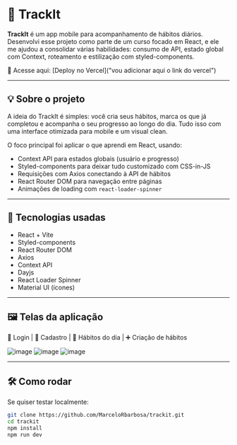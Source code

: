 # 🚀 TrackIt

**TrackIt** é um app mobile para acompanhamento de hábitos diários. Desenvolvi esse projeto como parte de um curso focado em React, e ele me ajudou a consolidar várias habilidades: consumo de API, estado global com Context, roteamento e estilização com styled-components.

📱 Acesse aqui: [Deploy no Vercel]("vou adicionar aqui o link do vercel")

---

## 💡 Sobre o projeto

A ideia do TrackIt é simples: você cria seus hábitos, marca os que já completou e acompanha o seu progresso ao longo do dia. Tudo isso com uma interface otimizada para mobile e um visual clean.

O foco principal foi aplicar o que aprendi em React, usando:

- Context API para estados globais (usuário e progresso)
- Styled-components para deixar tudo customizado com CSS-in-JS
- Requisições com Axios conectando à API de hábitos
- React Router DOM para navegação entre páginas
- Animações de loading com `react-loader-spinner`

---

## 🔧 Tecnologias usadas

- React + Vite
- Styled-components
- React Router DOM
- Axios
- Context API
- Dayjs
- React Loader Spinner
- Material UI (ícones)

---

## 🖼️ Telas da aplicação

🔐 Login | 📝 Cadastro | 📅 Hábitos do dia | ➕ Criação de hábitos

![image](https://github.com/user-attachments/assets/59c23037-9a52-4f38-85a7-5cfda1791e10)
![image](https://github.com/user-attachments/assets/5186ffca-53c2-4e34-9ec7-f72cecb19a32)
![image](https://github.com/user-attachments/assets/ea81eb47-629a-4d32-a1ff-74c9d8b7777b)



---

## 🛠 Como rodar

Se quiser testar localmente:

```bash
git clone https://github.com/MarceloRbarbosa/trackit.git
cd trackit
npm install
npm run dev
